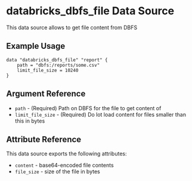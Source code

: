 # databricks_dbfs_file Data Source

This data source allows to get file content from DBFS

## Example Usage

```hcl
data "databricks_dbfs_file" "report" {
    path = "dbfs:/reports/some.csv"
    limit_file_size = 10240
}
```
## Argument Reference

* `path` - (Required) Path on DBFS for the file to get content of
* `limit_file_size` - (Required) Do lot load content for files smaller than this in bytes

## Attribute Reference

This data source exports the following attributes:

* `content` - base64-encoded file contents
* `file_size` - size of the file in bytes